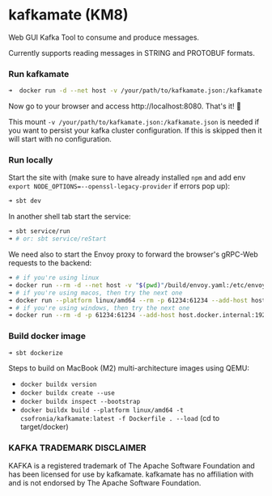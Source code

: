 # kafkamate (KM8)

Web GUI Kafka Tool to consume and produce messages.

Currently supports reading messages in STRING and PROTOBUF formats.

### Run kafkamate
```bash
➜  docker run -d --net host -v /your/path/to/kafkamate.json:/kafkamate.json csofronia/kafkamate:latest
```
Now go to your browser and access http://localhost:8080. That's it! :rocket:

This mount `-v /your/path/to/kafkamate.json:/kafkamate.json` is needed if you want to persist your kafka cluster configuration.
If this is skipped then it will start with no configuration. 

### Run locally
Start the site with (make sure to have already installed `npm` and add env `export NODE_OPTIONS=--openssl-legacy-provider` if errors pop up):
```bash
➜ sbt dev
``` 

In another shell tab start the service:
```bash
➜ sbt service/run
➜ # or: sbt service/reStart
```

We need also to start the Envoy proxy to forward the browser's gRPC-Web requests to the backend:
```bash
➜ # if you're using linux
➜ docker run --rm -d --net host -v "$(pwd)"/build/envoy.yaml:/etc/envoy/envoy.yaml:ro envoyproxy/envoy:v1.15.0
➜ # if you're using macos, then try the next one
➜ docker run --platform linux/amd64 --rm -p 61234:61234 --add-host host.docker.internal:192.168.0.114 -v "$(pwd)"/build/envoy.yaml:/etc/envoy/envoy.yaml:ro envoyproxy/envoy:v1.15.0 -c /etc/envoy/envoy.yaml -l debug
➜ # if you're using windows, then try the next one
➜ docker run --rm -d -p 61234:61234 --add-host host.docker.internal:192.168.0.114 -v %cd%\build\envoy.yaml:/etc/envoy/envoy.yaml:ro envoyproxy/envoy:v1.15.0 -c /etc/envoy/envoy.yaml -l debug
```

### Build docker image
```bash
➜ sbt dockerize
```
Steps to build on MacBook (M2) multi-architecture images using QEMU:
  - `docker buildx version`
  - `docker buildx create --use`
  - `docker buildx inspect --bootstrap`
  - `docker buildx build --platform linux/amd64 -t csofronia/kafkamate:latest -f Dockerfile . --load` (cd to target/docker)


### KAFKA TRADEMARK DISCLAIMER
KAFKA is a registered trademark of The Apache Software Foundation and
has been licensed for use by kafkamate. kafkamate has no
affiliation with and is not endorsed by The Apache Software Foundation.
